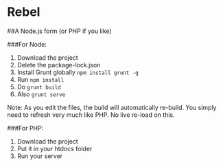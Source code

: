# Rebel

##A Node.js form (or PHP if you like)

###For Node:

1. Download the project
2. Delete the package-lock.json
3. Install Grunt globally `npm install grunt -g`
4. Run `npm install`
5. Do `grunt build`
6. Also `grunt serve`

Note: As you edit the files, the build will automatically re-build. You simply need to refresh very much like PHP. No live re-load on this.

###For PHP:

1. Download the project
2. Put it in your htdocs folder
3. Run your server
